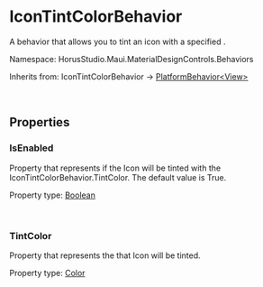 # IconTintColorBehavior

A behavior that allows you to tint an icon with a specified .

Namespace: HorusStudio.Maui.MaterialDesignControls.Behaviors

Inherits from: IconTintColorBehavior → [PlatformBehavior&lt;View&gt;](https://learn.microsoft.com/en-us/dotnet/api/microsoft.maui.controls.platformbehavior-1)

<br>

## Properties

### <a id="properties-isenabled"/>**IsEnabled**

Property that represents if the Icon will be tinted with the IconTintColorBehavior.TintColor. The default value is True.

Property type: [Boolean](https://learn.microsoft.com/en-us/dotnet/api/system.boolean)<br>

<br>

### <a id="properties-tintcolor"/>**TintColor**

Property that represents the  that Icon will be tinted.

Property type: [Color](https://learn.microsoft.com/en-us/dotnet/api/microsoft.maui.graphics.color)<br>

<br>
